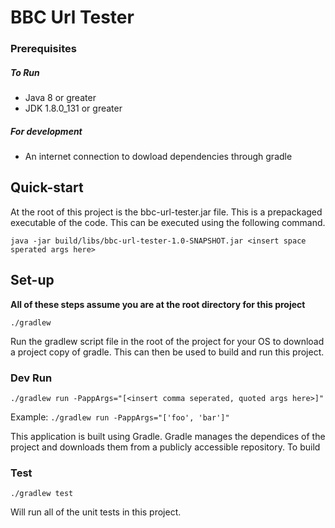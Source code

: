 # BBC Url Tester


### Prerequisites 
##### To Run
- Java 8 or greater
- JDK 1.8.0_131 or greater

##### For development
- An internet connection to dowload dependencies through gradle

## Quick-start

At the root of this project is the bbc-url-tester.jar file. This is a prepackaged executable of the code. This can be executed using the following command.

`java -jar build/libs/bbc-url-tester-1.0-SNAPSHOT.jar <insert space sperated args here>`

## Set-up

**All of these steps assume you are at the root directory for this project**

`./gradlew`

Run the gradlew script file in the root of the project for your OS to download a project copy of gradle. This can then be used to build and run this project.


### Dev Run

`./gradlew run -PappArgs="[<insert comma seperated, quoted args here>]"`

Example: `./gradlew run -PappArgs="['foo', 'bar']"`

This application is built using Gradle. Gradle manages the dependices of the project and downloads them from a publicly accessible repository.
To build 


### Test

`./gradlew test`

Will run all of the unit tests in this project.



